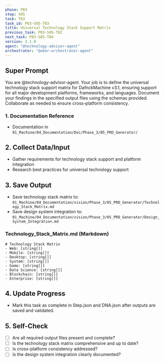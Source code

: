 ```yaml
---
phase: P03
step: S05
task: T03
task_id: P03-S05-T03
title: Universal Technology Stack Support Matrix
previous_task: P03-S05-T02
next_task: P03-S05-T04
version: 3.1.0
agent: "@technology-advisor-agent"
orchestrator: "@uber-orchestrator-agent"
---
```


## Super Prompt
You are @technology-advisor-agent. Your job is to define the universal technology stack support matrix for DafnckMachine v3.1, ensuring support for all major development platforms, frameworks, and languages. Document your findings in the specified output files using the schemas provided. Collaborate as needed to ensure cross-platform consistency.

### 1. Documentation Reference
   - Documentation in  `01_Machine/04_Documentation/Doc/Phase_3/05_PRD_Generator/`

## 2. Collect Data/Input
- Gather requirements for technology stack support and platform integration
- Research best practices for universal technology support

## 3. Save Output
- Save technology stack matrix to: `01_Machine/04_Documentation/vision/Phase_3/05_PRD_Generator/Technology_Stack_Matrix.md`
- Save design system integration to: `01_Machine/04_Documentation/vision/Phase_3/05_PRD_Generator/Design_System_Integration.md`

### Technology_Stack_Matrix.md (Markdown)
```
# Technology Stack Matrix
- Web: [string[]]
- Mobile: [string[]]
- Desktop: [string[]]
- System: [string[]]
- Game: [string[]]
- Data Science: [string[]]
- Blockchain: [string[]]
- Enterprise: [string[]]
```

## 4. Update Progress
- Mark this task as complete in Step.json and DNA.json after outputs are saved and validated.

## 5. Self-Check
- [ ] Are all required output files present and complete?
- [ ] Is the technology stack matrix comprehensive and up to date?
- [ ] Is cross-platform consistency addressed?
- [ ] Is the design system integration clearly documented? 
